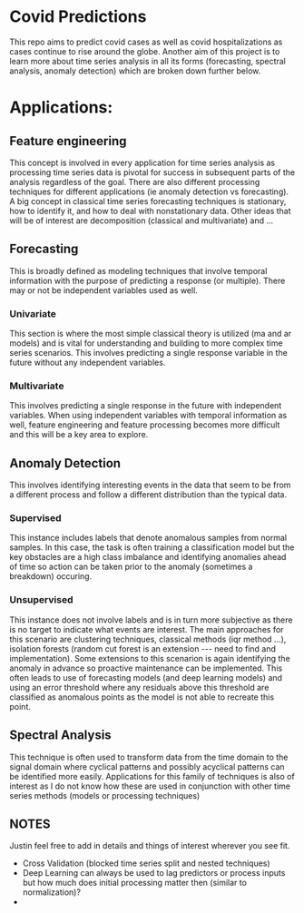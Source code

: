 # Covid Predictions

This repo aims to predict covid cases as well as covid hospitalizations as cases continue to rise around the globe. Another aim of this project is to learn more about time series analysis in all its forms (forecasting, spectral analysis, anomaly detection) which are broken down further below.

# Applications:

## Feature engineering

This concept is involved in every application for time series analysis as processing time series data is pivotal for success in subsequent parts of the analysis regardless of the goal. There are also different processing techniques for different applications (ie anomaly detection vs forecasting). A big concept in classical time series forecasting techniques is stationary, how to identify it, and how to deal with nonstationary data. Other ideas that will be of interest are decomposition (classical and multivariate) and ...

## Forecasting

This is broadly defined as modeling techniques that involve temporal information with the purpose of predicting a response (or multiple). There may or not be independent variables used as well. 

### Univariate

This section is where the most simple classical theory is utilized (ma and ar models) and is vital for understanding and building to more complex time series scenarios. This involves predicting a single response variable in the future without any independent variables.

### Multivariate

This involves predicting a single response in the future with independent variables. When using independent variables with temporal information as well, feature engineering and feature processing becomes more difficult and this will be a key area to explore.

## Anomaly Detection

This involves identifying interesting events in the data that seem to be from a different process and follow a different distribution than the typical data.

### Supervised

This instance includes labels that denote anomalous samples from normal samples. In this case, the task is often training a classification model but the key obstacles are a high class imbalance and identifying anomalies ahead of time so action can be taken prior to the anomaly (sometimes a breakdown) occuring.

### Unsupervised

This instance does not involve labels and is in turn more subjective as there is no target to indicate what events are interest. The main approaches for this scenario are clustering techniques, classical methods (iqr method ...), isolation forests (random cut forest is an extension --- need to find and implementation). Some extensions to this scenarion is again identifying the anomaly in advance so proactive maintenance can be implemented. This often leads to use of forecasting models (and deep learning models) and using an error threshold where any residuals above this threshold are classified as anomalous points as the model is not able to recreate this point.

## Spectral Analysis

This technique is often used to transform data from the time domain to the signal domain where cyclical patterns and possibly acyclical patterns can be identified more easily. Applications for this family of techniques is also of interest as I do not know how these are used in conjunction with other time series methods (models or processing techniques)

## NOTES

Justin feel free to add in details and things of interest wherever you see fit.

* Cross Validation (blocked time series split and nested techniques)
* Deep Learning can always be used to lag predictors or process inputs but how much does initial processing matter then (similar to normalization)?
*  



